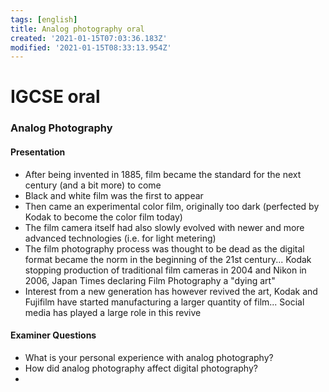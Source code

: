 ```yaml
---
tags: [english]
title: Analog photography oral
created: '2021-01-15T07:03:36.183Z'
modified: '2021-01-15T08:33:13.954Z'
---
```


# IGCSE oral

### Analog Photography

#### Presentation

* After being invented in 1885, film became the standard for the next century (and a bit more) to come
* Black and white film was the first to appear
* Then came an experimental color film, originally too dark (perfected by Kodak to become the color film today)
* The film camera itself had also slowly evolved with newer and more advanced technologies (i.e. for light metering) 
* The film photography process was thought to be dead as the digital format became the norm in the beginning of the 21st century... Kodak stopping production of traditional film cameras in 2004 and Nikon in 2006, Japan Times declaring Film Photography a "dying art"
* Interest from a new generation has however revived the art, Kodak and Fujifilm have started manufacturing a larger quantity of film... Social media has played a large role in this revive


#### Examiner Questions

* What is your personal experience with analog photography? 
* How did analog photography affect digital photography? 
* 
